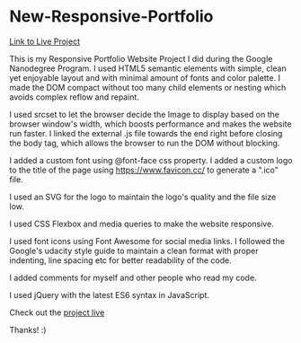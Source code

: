 # New-Responsive-Portfolio
[Link to Live Project](https://vasudevapitta.github.io/New-Responsive-Portfolio/)

This is my Responsive Portfolio Website Project I did during the Google Nanodegree Program. I used HTML5 semantic elements with simple, clean yet enjoyable layout and with minimal amount of fonts and color palette. I made the DOM compact without too many child elements or nesting which avoids complex reflow and repaint.
 
I used srcset to let the browser decide the Image to display based on the browser window's width, which boosts performance and makes the website run faster.
I linked the external .js file towards the end right before closing the body tag, which allows the browser to run the DOM without blocking.

I added a custom font using @font-face css property. I added a custom logo to the title of the page using https://www.favicon.cc/ to generate a ".ico" file.

I used an SVG for the logo to maintain the logo's quality and the file size low.

I used CSS Flexbox and media queries to make the website responsive.

I used font icons using Font Awesome for social media links.
I followed the Google's udacity style guide to maintain a clean format with proper indenting, line spacing etc for better readability of the code.

I added comments for myself and other people who read my code.

I used jQuery with the latest ES6 syntax in JavaScript.


Check out the [project live](https://vasudevapitta.github.io/New-Responsive-Portfolio/)

Thanks! :)
